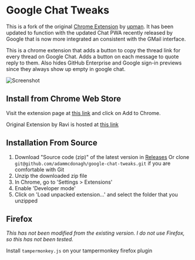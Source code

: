 # Google Chat Tweaks

This is a fork of the original [Chrome Extension](https://github.com/upman/gchat-copy) by [upman](https://github.com/upman). It has been updated to function with the updated Chat PWA recently released by Google that is now more integrated an consistent with the GMail interface.

This is a chrome extension that adds a button to copy the thread link for every thread on Google Chat.
Adds a button on each message to quote reply to them.
Also hides GitHub Enterprise and Google sign-in previews since they always show up empty in google chat.

![Screenshot](https://i.imgur.com/s8NDSmo.gif)

## Install from Chrome Web Store
Visit the extension page at [this link](https://chrome.google.com/webstore/detail/XXXXXXXX) and click on Add to Chrome.

Original Extension by Ravi is hosted at [this link](https://chrome.google.com/webstore/detail/google-chat-thread-links/aogkhbmeeckelbhfemleoajbglamokbc)

## Installation From Source
1. Download "Source code (zip)" of the latest version in [Releases](https://github.com/adammcdonagh/google-chat-tweaks/releases)
Or clone `git@github.com/adammcdonagh/google-chat-tweaks.git` if you are comfortable with Git
2. Unzip the downloaded zip file
3. In Chrome, go to 'Settings > Extensions'
4. Enable 'Developer mode'
5. Click on 'Load unpacked extension...' and select the folder that you unzipped

## Firefox

*This has not been modified from the existing version. I do not use Firefox, so this has not been tested.*

Install `tampermonkey.js` on your tampermonkey firefox plugin
